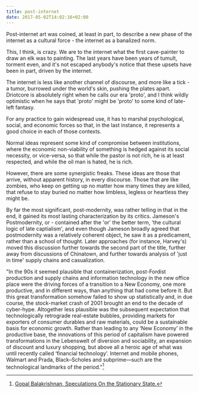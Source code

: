 ```yaml
---
title: post-internet
date: 2017-05-02T14:02:16+02:00
---
```


Post-internet art was coined, at least in part, to describe a new phase of the internet as a cultural force - the internet as a banalized norm.

This, I think, is crazy. We are to the internet what the first cave-painter to draw an elk was to painting. The last years have been years of tumult, torment even, and it's not escaped anybody's notice that these upsets have been in part, driven by the internet.

The internet is less like another channel of discourse, and more like a tick - a tumor, burrowed under the world's skin, pushing the plates apart. Driotcore is absolutely right when he calls our era 'proto', and I think wildly optimistic when he says that 'proto' might be 'proto' to some kind of late-left fantasy. 

<!--more-->

For any practice to gain widespread use, it has to marshal psychological, social, and economic forces so that, in the last instance, it represents a good choice in each of those contexts. 

Normal ideas represent some kind of compromise between institutions, where the economic non-viability of something is hedged against its social necessity, or vice-versa, so that while the pastor is not rich, he is at least respected, and while the oil man is hated, he is rich.

However, there are some synergistic freaks. These ideas are those that arrive, without apparent history, in every discourse. Those that are like zombies, who keep on getting up no matter how many times they are killed, that refuse to stay buried no matter how limbless, legless or heartless they might be.

By far the most significant, post-modernity, was rather telling in that in the end, it gained its most lasting characterization by its critics. Jameson's Postmodernity, or - contained after the 'or' the better term, 'the cultural logic of late captialism', and even though Jameson broadly agreed that postmodernity was a relatively coherent object, he saw it as a predicament, rather than a school of thought. Later approaches (for instance, Harvey's) moved this discussion further towards the second part of the title, further away from discussions of Chinatown, and further towards analysis of 'just in time' supply chains and casualization.

"In the 90s it seemed plausible that containerization, post-Fordist production and supply chains and information technology in the new office place were the driving forces of a transition to a New Economy, one more productive, and in different ways, than anything that had come before it. But this great transformation somehow failed to show up statistically and, in due course, the stock-market crash of 2001 brought an end to the decade of cyber-hype. Altogether less plausible was the subsequent expectation that technologically retrograde real-estate bubbles, providing markets for exporters of consumer durables and raw materials, could be a sustainable basis for economic growth. Rather than leading to any ‘New Economy’ in the productive base, the innovations of this period of capitalism have powered transformations in the Lebenswelt of diversion and sociability, an expansion of discount and luxury shopping, but above all a heroic age of what was until recently called ‘financial technology’. Internet and mobile phones, Walmart and Prada, Black–Scholes and subprime—such are the technological landmarks of the period."[^1]









[^1]:[Gopal Balakrishnan, Speculations On the Stationary State.](https://newleftreview.org/II/59/gopal-balakrishnan-speculations-on-the-stationary-state)

